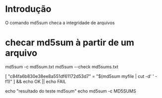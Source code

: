 # Introdução
O comando md5sum checa a integridade de arquivos

  # checar md5sum à partir de um arquivo
  md5sum -c md5sum.txt
  md5sum --check md5sums.txt

[ "c84fa6b830e38ee8a551df61172d53d7" = "$(md5sum myfile | cut -d' ' -f1)" ] && echo OK || echo FAIL

echo "resultado do teste md5sum"
echo md5sum -c MD5SUMS

